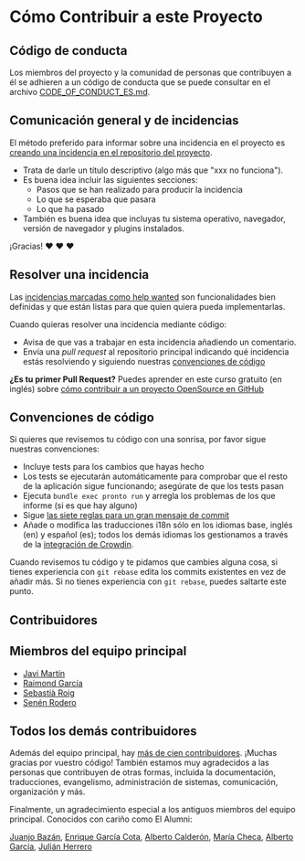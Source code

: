 # Cómo Contribuir a este Proyecto

## Código de conducta

Los miembros del proyecto y la comunidad de personas que contribuyen a él se adhieren a un código de conducta que se puede consultar en el archivo [CODE_OF_CONDUCT_ES.md](CODE_OF_CONDUCT_ES.md).

## Comunicación general y de incidencias

El método preferido para informar sobre una incidencia en el proyecto es [creando una incidencia en el repositorio del proyecto](https://github.com/consuldemocracy/consuldemocracy/issues/new).

* Trata de darle un título descriptivo (algo más que "xxx no funciona").
* Es buena idea incluir las siguientes secciones:
  * Pasos que se han realizado para producir la incidencia
  * Lo que se esperaba que pasara
  * Lo que ha pasado
* También es buena idea que incluyas tu sistema operativo, navegador, versión de navegador y plugins instalados.

¡Gracias! :heart: :heart: :heart:

## Resolver una incidencia

Las [incidencias marcadas como help wanted](https://github.com/consuldemocracy/consuldemocracy/labels/help%20wanted) son funcionalidades bien definidas y que están listas para que quien quiera pueda implementarlas.

Cuando quieras resolver una incidencia mediante código:

* Avisa de que vas a trabajar en esta incidencia añadiendo un comentario.
* Envía una *pull request* al repositorio principal indicando qué incidencia estás resolviendo y siguiendo nuestras [convenciones de código](#convenciones-de-código)

**¿Es tu primer Pull Request?** Puedes aprender en este curso gratuito (en inglés) sobre [cómo contribuir a un proyecto OpenSource en GitHub](https://egghead.io/series/how-to-contribute-to-an-open-source-project-on-github)

## Convenciones de código

Si quieres que revisemos tu código con una sonrisa, por favor sigue nuestras convenciones:

* Incluye tests para los cambios que hayas hecho
* Los tests se ejecutarán automáticamente para comprobar que el resto de la aplicación sigue funcionando; asegúrate de que los tests pasan
* Ejecuta `bundle exec pronto run` y arregla los problemas de los que informe (si es que hay alguno)
* Sigue [las siete reglas para un gran mensaje de commit](https://chris.beams.io/posts/git-commit/)
* Añade o modifica las traducciones i18n sólo en los idiomas base, inglés (en) y español (es); todos los demás idiomas los gestionamos a través de la [integración de Crowdin](https://translate.consuldemocracy.org/).

Cuando revisemos tu código y te pidamos que cambies alguna cosa, si tienes experiencia con `git rebase` edita los commits existentes en vez de añadir más. Si no tienes experiencia con `git rebase`, puedes saltarte este punto.

## Contribuidores

## Miembros del equipo principal

* [Javi Martín](https://github.com/javierm)
* [Raimond García](https://github.com/voodoorai2000)
* [Sebastià Roig](https://github.com/taitus)
* [Senén Rodero](https://github.com/Senen)

## Todos los demás contribuidores

Además del equipo principal, hay [más de cien contribuidores](https://github.com/consuldemocracy/consuldemocracy/graphs/contributors). ¡Muchas gracias por vuestro código! También estamos muy agradecidos a las personas que contribuyen de otras formas, incluida la documentación, traducciones, evangelismo, administración de sistemas, comunicación, organización y más.

Finalmente, un agradecimiento especial a los antiguos miembros del equipo principal. Conocidos con cariño como El Alumni:

[Juanjo Bazán](https://github.com/xuanxu), [Enrique García Cota](https://github.com/kikito), [Alberto Calderón](https://github.com/bertocq), [María Checa](https://github.com/mariacheca), [Alberto García](https://github.com/decabeza), [Julián Herrero](https://github.com/microweb10)
